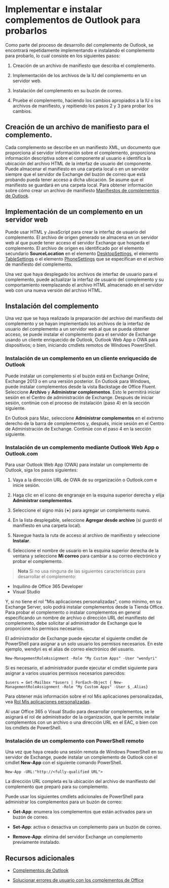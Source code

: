 
# <a name="deploy-and-install-outlook-add-ins-for-testing"></a>Implementar e instalar complementos de Outlook para probarlos


Como parte del proceso de desarrollo del complemento de Outlook, se encontrará repetidamente implementando e instalando el complemento para probarlo, lo cual consiste en los siguientes pasos:


1. Creación de un archivo de manifiesto que describa el complemento.
    
2. Implementación de los archivos de la IU del complemento en un servidor web.
    
3. Instalación del complemento en su buzón de correo.
    
4. Pruebe el complemento, haciendo los cambios apropiados a la IU o los archivos de manifiesto, y repitiendo los pasos 2 y 3 para probar los cambios.
    

## <a name="creating-a-manifest-file-for-the-add-in"></a>Creación de un archivo de manifiesto para el complemento.

Cada complemento se describe en un manifiesto XML, un documento que proporciona al servidor información sobre el complemento, proporciona información descriptiva sobre el componente al usuario e identifica la ubicación del archivo HTML de la interfaz de usuario del componente. Puede almacenar el manifiesto en una carpeta local o en un servidor siempre que el servidor de Exchange del buzón de correo que está probando pueda tener acceso a dicha ubicación. Se asume que el manifiesto se guardará en una carpeta local. Para obtener información sobre cómo crear un archivo de manifiesto [Manifiestos de complementos de Outlook](../outlook/manifests/manifests.md). 


## <a name="deploying-an-add-in-to-a-web-server"></a>Implementación de un complemento en un servidor web

Puede usar HTML y JavaScript para crear la interfaz de usuario del complemento. El archivo de origen generado se almacena en un servidor web al que puede tener acceso el servidor Exchange que hospeda el complemento. El archivo de origen es identificado por el elemento secundario  **SourceLocation** en el elemento [DesktopSettings](http://msdn.microsoft.com/en-us/library/da9fd085-b8cc-2be0-d329-2aa1ef5d3f1c%28Office.15%29.aspx), el elemento [TableSettings](http://msdn.microsoft.com/en-us/library/5c89cc7c-7ae0-49c9-fdd5-4c52118228f6%28Office.15%29.aspx) o el elemento [PhoneSettings](http://msdn.microsoft.com/en-us/library/13e4eae3-8e8c-fd55-a1c2-3297b485f327%28Office.15%29.aspx) que se especifican en el archivo de manifiesto del complemento.

Una vez que haya desplegado los archivos de interfaz de usuario para el complemento, puede actualizar la interfaz de usuario del complemento y su comportamiento reemplazando el archivo HTML almacenado en el servidor web con una nueva versión del archivo HTML.


## <a name="installing-the-add-in"></a>Instalación del complemento


Una vez que se haya realizado la preparación del archivo del manifiesto del complemento y se hayan implementado los archivos de la interfaz de usuario del complemento a un servidor web al que se pueda obtener acceso, se puede instalar el complemento para el servidor de Exchange usando un cliente enriquecido de Outlook, Outlook Web App o OWA para dispositivos; o bien, iniciando cmdlets remotos de Windows PowerShell.


### <a name="installing-an-add-in-in-an-outlook-rich-client"></a>Instalación de un complemento en un cliente enriquecido de Outlook

Puede instalar un complemento si el buzón está en Exchange Online, Exchange 2013 o en una versión posterior. En Outlook para Windows, puede instalar complementos desde la vista Backstage de Office Fluent. Seleccione **Archivo** y **Administrar complementos**. Esto le permitirá iniciar sesión en el Centro de administración de Exchange. Después de iniciar sesión, continúe con el proceso de instalación (paso 4) en la sección siguiente.

En Outlook para Mac, seleccione **Administrar complementos** en el extremo derecho de la barra de complementos y, después, inicie sesión en el Centro de Administración de Exchange. Continúe con el paso 4 en la sección siguiente.


### <a name="installing-an-add-in-by-using-outlook-web-app-or-outlookcom"></a>Instalación de un complemento mediante Outlook Web App o Outlook.com

Para usar Outlook Web App (OWA) para instalar un complemento de Outlook, siga los pasos siguientes:


1. Vaya a la dirección URL de OWA de su organización o Outlook.com e inicie sesión.
    
2. Haga clic en el icono de engranaje en la esquina superior derecha y elija **Administrar complementos**.
    
3. Seleccione el signo más (**+**) para agregar un complemento nuevo.
    
4. En la lista desplegable, seleccione **Agregar desde archivo** (si guardó el manifiesto en una carpeta local).
    
5. Navegue hasta la ruta de acceso al archivo de manifiesto y seleccione **Instalar**.
    
6. Seleccione el nombre de usuario en la esquina superior derecha de la ventana y seleccione **Mi correo** para cambiar a su correo electrónico y probar el complemento.
    

>**Nota** Si no usa ninguna de las siguientes características para desarrollar el complemento: 
- Inquilino de Office 365 Developer
- Visual Studio

Y, si no tiene el rol "Mis aplicaciones personalizadas", como mínimo, en su Exchange Server, solo podrá instalar complementos desde la Tienda Office. Para probar el complemento o instalar complementos en general especificando un nombre de archivo o dirección URL del manifiesto del complemento, debe solicitar al administrador de Exchange que le proporcione los permisos necesarios.

El administrador de Exchange puede ejecutar el siguiente cmdlet de PowerShell para asignar a un solo usuario los permisos necesarios. En este ejemplo, wendyri es el alias de correo electrónico del usuario.

```New-ManagementRoleAssignment -Role "My Custom Apps" -User "wendyri"```

Si es necesario, el administrador puede ejecutar el cmdlet siguiente para asignar a varios usuarios permisos necesarios parecidos:

```$users = Get-Mailbox *$users | ForEach-Object { New-ManagementRoleAssignment -Role "My Custom Apps" -User $_.Alias}```

Para obtener más información sobre el rol Mis aplicaciones personalizadas, vea [Rol Mis aplicaciones personalizadas](http://technet.microsoft.com/en-us/library/aa0321b3-2ec0-4694-875b-7a93d3d99089%28EXCHG.150%29.aspx). 

Al usar Office 365 o Visual Studio para desarrollar complementos, se le asignará el rol de administrador de la organización, que le permite instalar complementos con un archivo o una dirección URL en el EAC, o bien con los cmdlets de PowerShell.


### <a name="installing-an-add-in-by-using-remote-powershell"></a>Instalación de un complemento con PowerShell remoto

Una vez que haya creado una sesión remota de Windows PowerShell en su servidor de Exchange, puede instalar un complemento de Outlook con el cmdlet  **New-App** con el siguiente comando PowerShell.


```
New-App -URL:"http://<fully-qualified URL">
```

La dirección URL completa es la ubicación del archivo de manifiesto del complemento que preparó para su complemento.

Puede usar los siguientes cmdlets adicionales de PowerShell para administrar los complementos para un buzón de correo:


-  **Get-App**: enumera los complementos que están activados para un buzón de correo.
    
-  **Set-App**: activa o desactiva un complemento para un buzón de correo.
    
-  **Remove-App**: elimina del servidor Exchange un complemento previamente instalado.
    

## <a name="additional-resources"></a>Recursos adicionales



- [Complementos de Outlook](../outlook/outlook-add-ins.md)
    
- [Solucionar errores de usuario con los complementos de Office](../testing/testing-and-troubleshooting.md)
    
